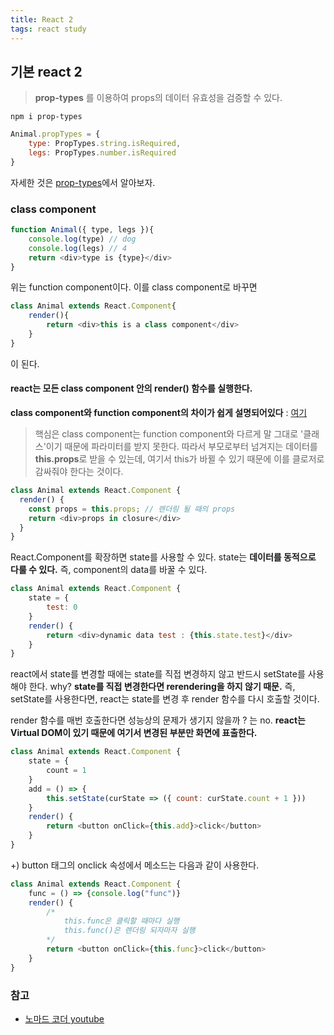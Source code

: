 ```yaml
---
title: React 2
tags: react study
---
```


## 기본 react 2

> **prop-types** 를 이용하여 props의 데이터 유효성을 검증할 수 있다.

`npm i prop-types`

``` js
Animal.propTypes = {
    type: PropTypes.string.isRequired,
    legs: PropTypes.number.isRequired
}
```

자세한 것은 [prop-types](https://www.npmjs.com/package/prop-types)에서 알아보자.

### class component

``` javascript
function Animal({ type, legs }){
    console.log(type) // dog
    console.log(legs) // 4
    return <div>type is {type}</div>
}
```

위는 function component이다. 이를 class component로 바꾸면

``` javascript
class Animal extends React.Component{
    render(){
        return <div>this is a class component</div>
    }
}
```
이 된다.

#### react는 모든 class component 안의 render() 함수를 실행한다.

**class component와 function component의 차이가 쉽게 설명되어있다** : [여기](https://overreacted.io/ko/how-are-function-components-different-from-classes/)

> 핵심은 class component는 function component와 다르게 말 그대로 '클래스'이기 때문에 파라미터를 받지 못한다. 따라서 부모로부터 넘겨지는 데이터를 **this.props**로 받을 수 있는데, 여기서 this가 바뀔 수 있기 때문에 이를 클로저로 감싸줘야 한다는 것이다.

``` javascript
class Animal extends React.Component {
  render() {
    const props = this.props; // 렌더링 될 때의 props
    return <div>props in closure</div>
  }
}
```

React.Component를 확장하면 state를 사용할 수 있다. state는 **데이터를 동적으로 다룰 수 있다.** 즉, component의 data를 바꿀 수 있다.

``` javascript
class Animal extends React.Component {
    state = {
        test: 0
    }
    render() {
        return <div>dynamic data test : {this.state.test}</div>
    }
}
```

react에서 state를 변경할 때에는 state를 직접 변경하지 않고 반드시 setState를 사용해야 한다. why? **state를 직접 변경한다면 rerendering을 하지 않기 때문.** 즉, setState를 사용한다면, react는 state를 변경 후 render 함수를 다시 호출할 것이다. 

render 함수를 매번 호출한다면 성능상의 문제가 생기지 않을까 ? 는 no. **react는 Virtual DOM이 있기 때문에 여기서 변경된 부분만 화면에 표출한다.**

``` javascript
class Animal extends React.Component {
    state = {
        count = 1
    }
    add = () => {
        this.setState(curState => ({ count: curState.count + 1 }))
    }
    render() {
        return <button onClick={this.add}>click</button>
    }
}
```


+) button 태그의 onclick 속성에서 메소드는 다음과 같이 사용한다.

``` javascript
class Animal extends React.Component {
    func = () => {console.log("func")}
    render() {
        /*
            this.func은 클릭할 때마다 실행
            this.func()은 렌더링 되자마자 실행
        */
        return <button onClick={this.func}>click</button>
    }
}
```



### 참고
- [노마드 코더 youtube](https://www.youtube.com/channel/UCUpJs89fSBXNolQGOYKn0YQ)